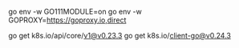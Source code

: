 go env -w GO111MODULE=on
go env -w GOPROXY=https://goproxy.io,direct

go get k8s.io/api/core/v1@v0.23.3
go get k8s.io/client-go@v0.24.3
